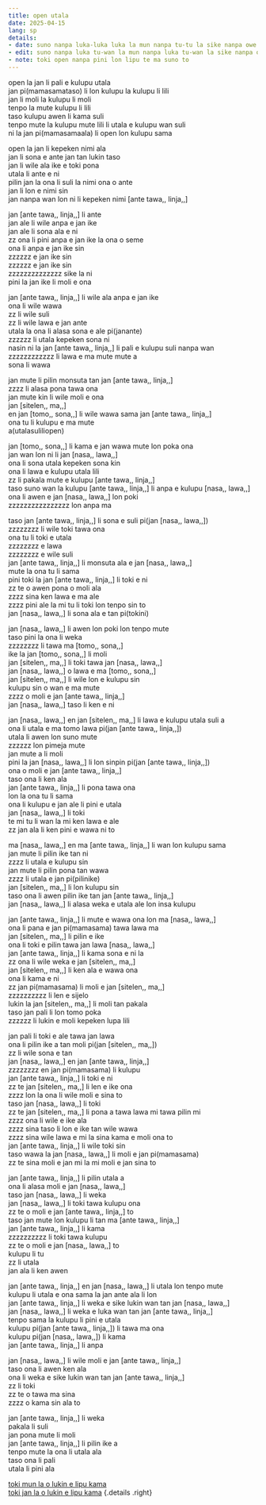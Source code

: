 ```yaml
---
title: open utala
date: 2025-04-15
lang: sp
details:
- date: suno nanpa luka-luka luka la mun nanpa tu-tu la sike nanpa owe mute2 wan  
- edit: suno nanpa luka tu-wan la mun nanpa luka tu-wan la sike nanpa owe mute2 wan  
- note: toki open nanpa pini lon lipu te ma suno to
---
```


open la jan li pali e kulupu utala  
jan pi(mamasamataso) li lon kulupu la kulupu li lili  
jan li moli la kulupu li moli  
tenpo la mute kulupu li lili  
taso kulupu awen li kama suli  
tenpo mute la kulupu mute lili li utala e kulupu wan suli  
ni la jan pi(mamasamaala) li open lon kulupu sama  

open la jan li kepeken nimi ala  
jan li sona e ante jan tan lukin taso  
jan li wile ala ike e toki pona  
utala li ante e ni  
pilin jan la ona li suli la nimi ona o ante  
jan li lon e nimi sin  
jan nanpa wan lon ni li kepeken nimi [ante tawa,, linja,,]  

jan [ante tawa,, linja,,] li ante  
jan ale li wile anpa e jan ike  
jan ale li sona ala e ni  
zz ona li pini anpa e jan ike la ona o seme  
ona li anpa e jan ike sin  
zzzzzz e jan ike sin  
zzzzzz e jan ike sin  
zzzzzzzzzzzzzz sike la ni  
pini la jan ike li moli e ona  

jan [ante tawa,, linja,,] li wile ala anpa e jan ike  
ona li wile wawa  
zz li wile suli  
zz li wile lawa e jan ante  
utala la ona li alasa sona e ale pi(janante)  
zzzzzz li utala kepeken sona ni  
nasin ni la jan [ante tawa,, linja,,] li pali e kulupu suli nanpa wan  
zzzzzzzzzzzz li lawa e ma mute mute a  
sona li wawa  

jan mute li pilin monsuta tan jan [ante tawa,, linja,,]  
zzzz li alasa pona tawa ona  
jan mute kin li wile moli e ona  
jan [sitelen,, ma,,]  
en jan [tomo,, sona,,] li wile wawa sama jan [ante tawa,, linja,,]  
ona tu li kulupu e ma mute  
a(utalasuliliopen)  

jan [tomo,, sona,,] li kama e jan wawa mute lon poka ona  
jan wan lon ni li jan [nasa,, lawa,,]  
ona li sona utala kepeken sona kin  
ona li lawa e kulupu utala lili  
zz li pakala mute e kulupu [ante tawa,, linja,,]  
taso suno wan la kulupu [ante tawa,, linja,,] li anpa e kulupu [nasa,, lawa,,]  
ona li awen e jan [nasa,, lawa,,] lon poki  
zzzzzzzzzzzzzzzz lon anpa ma  

taso jan [ante tawa,, linja,,] li sona e suli pi(jan [nasa,, lawa,,])  
zzzzzzzz li wile toki tawa ona  
ona tu li toki e utala  
zzzzzzzz e lawa  
zzzzzzzz e wile suli  
jan [ante tawa,, linja,,] li monsuta ala e jan [nasa,, lawa,,]  
mute la ona tu li sama  
pini toki la jan [ante tawa,, linja,,] li toki e ni  
zz te o awen pona o moli ala  
zzzz sina ken lawa e ma ale  
zzzz pini ale la mi tu li toki lon tenpo sin to  
jan [nasa,, lawa,,] li sona ala e tan pi(tokini)  

jan [nasa,, lawa,,] li awen lon poki lon tenpo mute  
taso pini la ona li weka  
zzzzzzzz li tawa ma [tomo,, sona,,]  
ike la jan [tomo,, sona,,] li moli  
jan [sitelen,, ma,,] li toki tawa jan [nasa,, lawa,,]  
jan [nasa,, lawa,,] o lawa e ma [tomo,, sona,,]  
jan [sitelen,, ma,,] li wile lon e kulupu sin  
kulupu sin o wan e ma mute  
zzzz o moli e jan [ante tawa,, linja,,]  
jan [nasa,, lawa,,] taso li ken e ni  

jan [nasa,, lawa,,] en jan [sitelen,, ma,,] li lawa e kulupu utala suli a  
ona li utala e ma tomo lawa pi(jan [ante tawa,, linja,,])  
utala li awen lon suno mute  
zzzzzz lon pimeja mute  
jan mute a li moli  
pini la jan [nasa,, lawa,,] li lon sinpin pi(jan [ante tawa,, linja,,])  
ona o moli e jan [ante tawa,, linja,,]  
taso ona li ken ala  
jan [ante tawa,, linja,,] li pona tawa ona  
lon la ona tu li sama  
ona li kulupu e jan ale li pini e utala  
jan [nasa,, lawa,,] li toki  
te mi tu li wan la mi ken lawa e ale  
zz jan ala li ken pini e wawa ni to  

ma [nasa,, lawa,,] en ma [ante tawa,, linja,,] li wan lon kulupu sama  
jan mute li pilin ike tan ni  
zzzz li utala e kulupu sin  
jan mute li pilin pona tan wawa  
zzzz li utala e jan pi(pilinike)  
jan [sitelen,, ma,,] li lon kulupu sin  
taso ona li awen pilin ike tan jan [ante tawa,, linja,,]  
jan [nasa,, lawa,,] li alasa weka e utala ale lon insa kulupu  

jan [ante tawa,, linja,,] li mute e wawa ona lon ma [nasa,, lawa,,]  
ona li pana e jan pi(mamasama) tawa lawa ma  
jan [sitelen,, ma,,] li pilin e ike  
ona li toki e pilin tawa jan lawa [nasa,, lawa,,]  
jan [ante tawa,, linja,,] li kama sona e ni la  
zz ona li wile weka e jan [sitelen,, ma,,]  
jan [sitelen,, ma,,] li ken ala e wawa ona  
ona li kama e ni  
zz jan pi(mamasama) li moli e jan [sitelen,, ma,,]  
zzzzzzzzzz li len e sijelo  
lukin la jan [sitelen,, ma,,] li moli tan pakala  
taso jan pali li lon tomo poka  
zzzzzz li lukin e moli kepeken lupa lili  

jan pali li toki e ale tawa jan lawa  
ona li pilin ike a tan moli pi(jan [sitelen,, ma,,])  
zz li wile sona e tan  
jan [nasa,, lawa,,] en jan [ante tawa,, linja,,]  
zzzzzzzz en jan pi(mamasama) li kulupu  
jan [ante tawa,, linja,,] li toki e ni  
zz te jan [sitelen,, ma,,] li len e ike ona  
zzzz lon la ona li wile moli e sina to  
taso jan [nasa,, lawa,,] li toki  
zz te jan [sitelen,, ma,,] li pona a tawa lawa mi tawa pilin mi  
zzzz ona li wile e ike ala  
zzzz sina taso li lon e ike tan wile wawa  
zzzz sina wile lawa e mi la sina kama e moli ona to  
jan [ante tawa,, linja,,] li wile toki sin  
taso wawa la jan [nasa,, lawa,,] li moli e jan pi(mamasama)  
zz te sina moli e jan mi la mi moli e jan sina to  

jan [ante tawa,, linja,,] li pilin utala a  
ona li alasa moli e jan [nasa,, lawa,,]  
taso jan [nasa,, lawa,,] li weka  
jan [nasa,, lawa,,] li toki tawa kulupu ona  
zz te o moli e jan [ante tawa,, linja,,] to  
taso jan mute lon kulupu li tan ma [ante tawa,, linja,,]  
jan [ante tawa,, linja,,] li kama  
zzzzzzzzzz li toki tawa kulupu  
zz te o moli e jan [nasa,, lawa,,] to  
kulupu li tu  
zz li utala  
jan ala li ken awen  

jan [ante tawa,, linja,,] en jan [nasa,, lawa,,] li utala lon tenpo mute  
kulupu li utala e ona sama la jan ante ala li lon  
jan [ante tawa,, linja,,] li weka e sike lukin wan tan jan [nasa,, lawa,,]  
jan [nasa,, lawa,,] li weka e luka wan tan jan [ante tawa,, linja,,]  
tenpo sama la kulupu li pini e utala  
kulupu pi(jan [ante tawa,, linja,,]) li tawa ma ona  
kulupu pi(jan [nasa,, lawa,,]) li kama  
jan [ante tawa,, linja,,] li anpa  

jan [nasa,, lawa,,] li wile moli e jan [ante tawa,, linja,,]  
taso ona li awen ken ala  
ona li weka e sike lukin wan tan jan [ante tawa,, linja,,]  
zz li toki  
zz te o tawa ma sina  
zzzz o kama sin ala to  

jan [ante tawa,, linja,,] li weka  
pakala li suli  
jan pona mute li moli  
jan [ante tawa,, linja,,] li pilin ike a  
tenpo mute la ona li utala ala  
taso ona li pali  
utala li pini ala  

[toki mun la o lukin e lipu kama](../jan-suno)  
[toki jan la o lukin e lipu kama]()
{.details .right}

